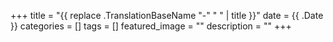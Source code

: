 +++
title = "{{ replace .TranslationBaseName "-" " " | title }}"
date = {{ .Date }}
categories = []
tags = []
featured_image = ""
description = ""
+++
